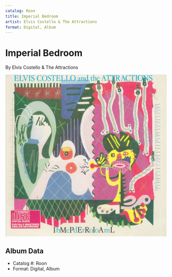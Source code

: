 ```yaml
---
catalog: Roon
title: Imperial Bedroom
artist: Elvis Costello & The Attractions
format: Digital, Album
---
```


# Imperial Bedroom

By Elvis Costello & The Attractions

![](../../assets/albumcovers/Elvis_Costello_and_The_Attractions-Imperial_Bedroom.png)

## Album Data

- Catalog #: Roon
- Format: Digital, Album

